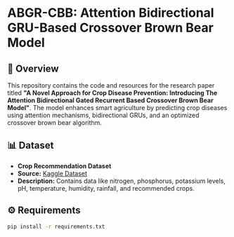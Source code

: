 # ABGR-CBB: Attention Bidirectional GRU-Based Crossover Brown Bear Model

## 📖 Overview
This repository contains the code and resources for the research paper titled **"A Novel Approach for Crop Disease Prevention: Introducing The Attention Bidirectional Gated Recurrent Based Crossover Brown Bear Model"**. The model enhances smart agriculture by predicting crop diseases using attention mechanisms, bidirectional GRUs, and an optimized crossover brown bear algorithm.

## 📊 Dataset
- **Crop Recommendation Dataset**  
- **Source:** [Kaggle Dataset](https://www.kaggle.com/datasets/atharvaingle/crop-recommendation-dataset/download)  
- **Description:** Contains data like nitrogen, phosphorus, potassium levels, pH, temperature, humidity, rainfall, and recommended crops.

## ⚙️ Requirements
```bash
pip install -r requirements.txt
